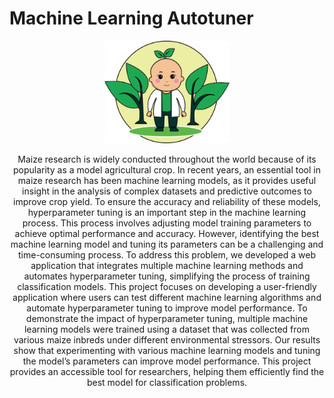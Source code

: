 # Machine Learning Autotuner

<div align="center">
  <a>
    <img src="www/autotunner_logo.svg" width="200px"/>
  </a>
<p>Maize research is widely conducted throughout the world because of its popularity as a model agricultural crop. In recent years, an essential tool in maize research has been machine learning models, as it provides useful insight in the analysis of complex datasets and predictive outcomes to improve crop yield. To ensure the accuracy and reliability of these models, hyperparameter tuning is an important step in the machine learning process. This process involves adjusting model training parameters to achieve optimal performance and accuracy. However, identifying the best machine learning model and tuning its parameters can be a challenging and time-consuming process. To address this problem, we developed a web application that integrates multiple machine learning methods and automates hyperparameter tuning, simplifying the process of training classification models. This project focuses on developing a user-friendly application where users can test different machine learning algorithms and automate hyperparameter tuning to improve model performance. To demonstrate the impact of hyperparameter tuning, multiple machine learning models were trained using a dataset that was collected from various maize inbreds under different environmental stressors. Our results show that experimenting with various machine learning models and tuning the model’s parameters can improve model performance. This project provides an accessible tool for researchers, helping them efficiently find the best model for classification problems.</p>
